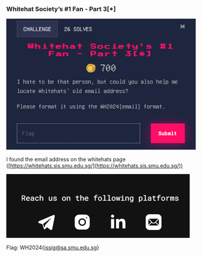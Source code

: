 ### Whitehat Society’s #1 Fan - Part 3[*]


![alt_text](images/image6.png "image_tooltip")


I found the email address on the whitehats page ([https://whitehats.sis.smu.edu.sg/](https://whitehats.sis.smu.edu.sg/)) 


![alt_text](images/image21.png "image_tooltip")


Flag: WH2024{[issig@sa.smu.edu.sg](mailto:issig@sa.smu.edu.sg)}
